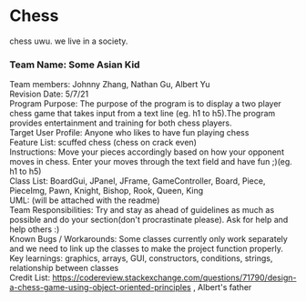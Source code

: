 # Chess
chess uwu.
we live in a society.

### Team Name: Some Asian Kid
Team members: Johnny Zhang, Nathan Gu, Albert Yu\
Revision Date: 5/7/21\
Program Purpose: The purpose of the program is to display a two player chess game that takes input from a text line (eg. h1 to h5).The program provides entertainment and training for both chess players.\
Target User Profile: Anyone who likes to have fun playing chess\
Feature List: scuffed chess (chess on crack even)\
Instructions: Move your pieces accordingly based on how your opponent moves in chess. Enter your moves through the text field and have fun ;)(eg. h1 to h5)\
Class List: BoardGui, JPanel, JFrame, GameController, Board, Piece, PieceImg, Pawn, Knight, Bishop, Rook, Queen, King\
UML: (will be attached with the readme)\
Team Responsibilities: Try and stay as ahead of guidelines as much as possible and do your section(don't procrastinate please). Ask for help and help others :) \
Known Bugs / Workarounds: Some classes currently only work separately and we need to link up the classes to make the project function properly.\
Key learnings: graphics, arrays, GUI, constructors, conditions, strings, relationship between classes\
Credit List: https://codereview.stackexchange.com/questions/71790/design-a-chess-game-using-object-oriented-principles , Albert's father
